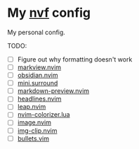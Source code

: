 # My [nvf](https://github.com/NotAShelf/nvf) config

My personal config.

TODO:
- [ ] Figure out why formatting doesn't work
- [ ] [markview.nvim](https://github.com/OXY2DEV/markview.nvim)
- [ ] [obsidian.nvim](https://github.com/epwalsh/obsidian.nvim)
- [ ] [mini.surround](https://github.com/echasnovski/mini.surround)
- [ ] [markdown-preview.nvim](https://github.com/iamcco/markdown-preview.nvim)
- [ ] [headlines.nvim](https://github.com/lukas-reineke/headlines.nvim)
- [ ] [leap.nvim](https://github.com/ggandor/leap.nvim)
- [ ] [nvim-colorizer.lua](https://github.com/norcalli/nvim-colorizer.lua)
- [ ] [image.nvim](https://github.com/3rd/image.nvim)
- [ ] [img-clip.nvim](https://github.com/HakonHarnes/img-clip.nvim)
- [ ] [bullets.vim](https://github.com/bullets-vim/bullets.vim)
